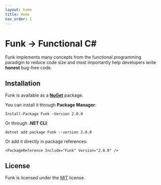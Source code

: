 ```yaml
---
layout: home
title: Home
nav_order: 1
---
```


# Funk -> Functional C#

Funk implements many concepts from the functional programming paradigm to reduce code size and most importantly help developers write **honest** bug-free code.

## Installation

Funk is available as a [**NuGet**](https://www.nuget.org/packages/Funk) package.

You can install it through **Package Manager**:

`Install-Package Funk -Version 2.0.0`

Or through **.NET CLI**:

`dotnet add package Funk --version 2.0.0`

Or add it directly in package references:

`<PackageReference Include="Funk" Version="2.0.0" />`

## License

Funk is licensed under the [MIT](Files/LICENSE.md) license.